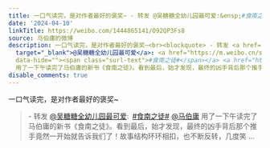 ```yaml
---
title: 一口气读完，是对作者最好的褒奖~ - 转发 @吴糖糖全幼儿园最可爱:&ensp;#食南之徒# @马伯庸 用了一下午读完了马伯庸的新书《食南之徒》。看到最后，始才发现，最...
date: '2024-04-10'
linkTitle: https://weibo.com/1444865141/O92QP3Fs8
source: 马伯庸的微博
description: 一口气读完，是对作者最好的褒奖~<br><blockquote> - 转发 <a href="https://weibo.com/1764264570"
  target="_blank">@吴糖糖全幼儿园最可爱</a>: <a href="https://m.weibo.cn/search?containerid=231522type%3D1%26t%3D10%26q%3D%23%E9%A3%9F%E5%8D%97%E4%B9%8B%E5%BE%92%23&amp;extparam=%23%E9%A3%9F%E5%8D%97%E4%B9%8B%E5%BE%92%23"
  data-hide=""><span class="surl-text">#食南之徒#</span></a> <a href="https://weibo.com/n/%E9%A9%AC%E4%BC%AF%E5%BA%B8">@马伯庸</a>
  用了一下午读完了马伯庸的新书《食南之徒》。看到最后，始才发现，最终的凶手背后那个推手竟然一开始就告诉我们了！故事结构环环相扣，也不断反转，几度笑 ...
disable_comments: true
---
```

一口气读完，是对作者最好的褒奖~<br><blockquote> - 转发 <a href="https://weibo.com/1764264570" target="_blank">@吴糖糖全幼儿园最可爱</a>: <a href="https://m.weibo.cn/search?containerid=231522type%3D1%26t%3D10%26q%3D%23%E9%A3%9F%E5%8D%97%E4%B9%8B%E5%BE%92%23&amp;extparam=%23%E9%A3%9F%E5%8D%97%E4%B9%8B%E5%BE%92%23" data-hide=""><span class="surl-text">#食南之徒#</span></a> <a href="https://weibo.com/n/%E9%A9%AC%E4%BC%AF%E5%BA%B8">@马伯庸</a> 用了一下午读完了马伯庸的新书《食南之徒》。看到最后，始才发现，最终的凶手背后那个推手竟然一开始就告诉我们了！故事结构环环相扣，也不断反转，几度笑 ...